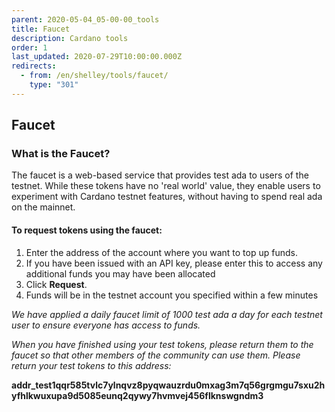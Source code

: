 ```yaml
---
parent: 2020-05-04_05-00-00_tools
title: Faucet
description: Cardano tools
order: 1
last_updated: 2020-07-29T10:00:00.000Z
redirects:
  - from: /en/shelley/tools/faucet/
    type: "301"
---
```

## Faucet

### What is the Faucet?

The faucet is a web-based service that provides test ada to users of the testnet. While these tokens have no 'real world' value, they enable users to experiment with Cardano testnet features, without having to spend real ada on the mainnet.
                
#### To request tokens using the faucet:

1. Enter the address of the account where you want to top up funds.
1. If you have been issued with an API key, please enter this to access any additional funds you may have been allocated
1. Click **Request**.
1. Funds will be in the testnet account you specified within a few minutes

*We have applied a daily faucet limit of 1000 test ada a day for each testnet user to ensure everyone has access to funds.*

<!-- include components/ByronFaucet -->

_When you have finished using your test tokens, please return them to the faucet so that other members of the community can use them. Please return your test tokens to this address:_

__addr_test1qqr585tvlc7ylnqvz8pyqwauzrdu0mxag3m7q56grgmgu7sxu2hyfhlkwuxupa9d5085eunq2qywy7hvmvej456flknswgndm3__
